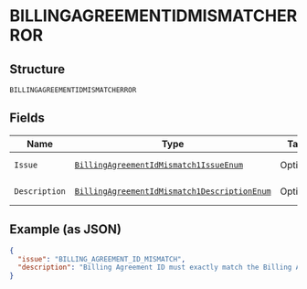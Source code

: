 
# BILLINGAGREEMENTIDMISMATCHERROR

## Structure

`BILLINGAGREEMENTIDMISMATCHERROR`

## Fields

| Name | Type | Tags | Description | Getter | Setter |
|  --- | --- | --- | --- | --- | --- |
| `Issue` | [`BillingAgreementIdMismatch1IssueEnum`](../../doc/models/billing-agreement-id-mismatch-1-issue-enum.md) | Optional | - | BillingAgreementIdMismatch1IssueEnum getIssue() | setIssue(BillingAgreementIdMismatch1IssueEnum issue) |
| `Description` | [`BillingAgreementIdMismatch1DescriptionEnum`](../../doc/models/billing-agreement-id-mismatch-1-description-enum.md) | Optional | - | BillingAgreementIdMismatch1DescriptionEnum getDescription() | setDescription(BillingAgreementIdMismatch1DescriptionEnum description) |

## Example (as JSON)

```json
{
  "issue": "BILLING_AGREEMENT_ID_MISMATCH",
  "description": "Billing Agreement ID must exactly match the Billing Agreement ID that was provided during order creation."
}
```

